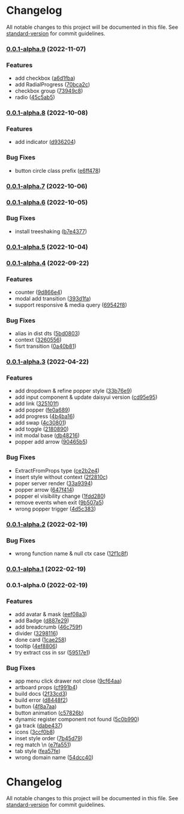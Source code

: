 # Changelog

All notable changes to this project will be documented in this file. See [standard-version](https://github.com/conventional-changelog/standard-version) for commit guidelines.

### [0.0.1-alpha.9](https://github.com/daief/daisyui-vue/compare/v0.0.1-alpha.8...v0.0.1-alpha.9) (2022-11-07)


### Features

* add checkbox ([a6d1fba](https://github.com/daief/daisyui-vue/commit/a6d1fbaa86b00112e2aa5b3a9a3b7e6fcd668811))
* add RadialProgress ([70bca2c](https://github.com/daief/daisyui-vue/commit/70bca2c9a12e2717007c34e33c7ad028fc03da6a))
* checkbox group ([73949c8](https://github.com/daief/daisyui-vue/commit/73949c8008a8035066bb052d7325b05c279ba600))
* radio ([45c5ab5](https://github.com/daief/daisyui-vue/commit/45c5ab54627f46c3c54dea3d6757973de4a52d86))

### [0.0.1-alpha.8](https://github.com/daief/daisyui-vue/compare/v0.0.1-alpha.7...v0.0.1-alpha.8) (2022-10-08)


### Features

* add indicator ([d936204](https://github.com/daief/daisyui-vue/commit/d936204031f3d146db69b279b93ca9144e23ff59))


### Bug Fixes

* button circle class prefix ([e6ff478](https://github.com/daief/daisyui-vue/commit/e6ff47891ddff6363720a6d157e8db3076ad170d))

### [0.0.1-alpha.7](https://github.com/daief/daisyui-vue/compare/v0.0.1-alpha.6...v0.0.1-alpha.7) (2022-10-06)

### [0.0.1-alpha.6](https://github.com/daief/daisyui-vue/compare/v0.0.1-alpha.5...v0.0.1-alpha.6) (2022-10-05)


### Bug Fixes

* install treeshaking ([b7e4377](https://github.com/daief/daisyui-vue/commit/b7e4377538b704662fcdf2a527fcae92e56d0c56))

### [0.0.1-alpha.5](https://github.com/daief/daisyui-vue/compare/v0.0.1-alpha.4...v0.0.1-alpha.5) (2022-10-04)

### [0.0.1-alpha.4](https://github.com/daief/daisyui-vue/compare/v0.0.1-alpha.3...v0.0.1-alpha.4) (2022-09-22)


### Features

* counter ([9d866e4](https://github.com/daief/daisyui-vue/commit/9d866e4bca340c9a565a9268b4a46dd6b4e83d22))
* modal add transition ([393d1fa](https://github.com/daief/daisyui-vue/commit/393d1fae7057d67d502f27eb9f6e394a12591a12))
* support responsive & media query ([69542f8](https://github.com/daief/daisyui-vue/commit/69542f83b349a2555f17e8ecbc6d8b754653c2ad))


### Bug Fixes

* alias in dist dts ([5bd0803](https://github.com/daief/daisyui-vue/commit/5bd08036087f7d6cfe78c88d0e4d198fb12e0f55))
* context ([3260556](https://github.com/daief/daisyui-vue/commit/3260556f057708503fab350bfcf4d1c3a7015a79))
* fisrt transition ([0a40b81](https://github.com/daief/daisyui-vue/commit/0a40b8179d93d7a0955e67021c10db47321b9e40))

### [0.0.1-alpha.3](https://github.com/daief/daisyui-vue/compare/v0.0.1-alpha.2...v0.0.1-alpha.3) (2022-04-22)


### Features

* add dropdown & refine popper style ([33b76e9](https://github.com/daief/daisyui-vue/commit/33b76e9f2d451fb9273fdd718e8be4fc59487479))
* add input component & update daisyui version ([cd95e95](https://github.com/daief/daisyui-vue/commit/cd95e951b7ff2e945ecb33826b8e0b434c446070))
* add link ([325101f](https://github.com/daief/daisyui-vue/commit/325101f28ccfeb4ff7ebaee4909b87bacdc4d24a))
* add popper ([fe0a689](https://github.com/daief/daisyui-vue/commit/fe0a689e7832605de685f1462521440e286798ec))
* add progress ([4b4ba16](https://github.com/daief/daisyui-vue/commit/4b4ba162d729df9d9fcc85ad8f38a8eefb09d472))
* add swap ([4c30801](https://github.com/daief/daisyui-vue/commit/4c3080135e099f76b67e7430b731d2cd41c0664a))
* add toggle ([2180890](https://github.com/daief/daisyui-vue/commit/21808909419924be31791ab5f249ec14b69c512c))
* init modal base ([db48216](https://github.com/daief/daisyui-vue/commit/db48216ab3c707f3688cbf8237d16fd67772946d))
* popper add arrow ([90465b5](https://github.com/daief/daisyui-vue/commit/90465b57c283a738c2ef60c95eae8c8ce4e255b7))


### Bug Fixes

* ExtractFromProps type ([ce2b2e4](https://github.com/daief/daisyui-vue/commit/ce2b2e49d276399b92928b99b6db18d29e1d7909))
* insert style without context ([2f2810c](https://github.com/daief/daisyui-vue/commit/2f2810cd6a247a02ebf5fca876d20b1bf323e4f1))
* poper server render ([33a9394](https://github.com/daief/daisyui-vue/commit/33a9394676e27a6ed090fe1e5effcb5d585e5c60))
* popper arrow ([647f414](https://github.com/daief/daisyui-vue/commit/647f41401ba979fc287a70af4f97e2ae85144a19))
* popper el visibility change ([1fdd280](https://github.com/daief/daisyui-vue/commit/1fdd2804c178411f1607f30438ef6abbb975f19a))
* remove events when exit ([9b507a5](https://github.com/daief/daisyui-vue/commit/9b507a51c517ee3e93316235cd69b63bf58ffeb7))
* wrong popper trigger ([4d5c383](https://github.com/daief/daisyui-vue/commit/4d5c3835c62ac64824898286fb0510877cf3912f))

### [0.0.1-alpha.2](https://github.com/daief/daisyui-vue/compare/v0.0.1-alpha.1...v0.0.1-alpha.2) (2022-02-19)


### Bug Fixes

* wrong function name & null ctx case ([12f1c8f](https://github.com/daief/daisyui-vue/commit/12f1c8f48709c88f894cc48e9b581a60673f01e2))

### [0.0.1-alpha.1](https://github.com/daief/daisyui-vue/compare/v0.0.1-alpha.0...v0.0.1-alpha.1) (2022-02-19)

### 0.0.1-alpha.0 (2022-02-19)


### Features

* add avatar & mask ([eef08a3](https://github.com/daief/daisyui-vue/commit/eef08a3d251739b59a19fe7b80ee04686ca54cda))
* add Badge ([d887e29](https://github.com/daief/daisyui-vue/commit/d887e29dafe9b35c8257dd723cd4f105589b5b60))
* add breadcrumb ([46c759f](https://github.com/daief/daisyui-vue/commit/46c759fe1c09bdc47150b5c0b493b17281b6a78f))
* divider ([3298116](https://github.com/daief/daisyui-vue/commit/3298116f7acf616e21438f5fa7eae0db8fee17f2))
* done card ([1cae258](https://github.com/daief/daisyui-vue/commit/1cae258d63488f0df40e5159f610e4c24ef8be17))
* tooltip ([4ef8806](https://github.com/daief/daisyui-vue/commit/4ef880605ea08745c6fa4f70313fa1ac6fda43b2))
* try extract css in ssr ([59517e1](https://github.com/daief/daisyui-vue/commit/59517e1ac67fbdd1db41665edf81c795364307e4))


### Bug Fixes

* app menu click drawer not close ([9cf64aa](https://github.com/daief/daisyui-vue/commit/9cf64aa4bbdfb63e925dac2b35255df03c161de6))
* artboard props ([cf991b4](https://github.com/daief/daisyui-vue/commit/cf991b4f35120e1d512dcb81d9e34a0331279d64))
* build docs ([2f33cd3](https://github.com/daief/daisyui-vue/commit/2f33cd3c746fd100e3711114a61ac8e60ea73ace))
* build error ([d8448f2](https://github.com/daief/daisyui-vue/commit/d8448f279fe0fc6c6cfecafc00f5917e659230b2))
* button ([4f8a7aa](https://github.com/daief/daisyui-vue/commit/4f8a7aa0d9c3551d3eaca16577dad634d403ff12))
* button animation ([c57826b](https://github.com/daief/daisyui-vue/commit/c57826b9c0ea3fd8120683e9cbbf8eaf26b8b6bc))
* dynamic register component not found ([5c0b990](https://github.com/daief/daisyui-vue/commit/5c0b990f5620996c42b8123b70d6c20e2bd9337f))
* ga track ([dabe437](https://github.com/daief/daisyui-vue/commit/dabe437e4257fdedf34fd9e8c9e5244e1e431f73))
* icons ([3ccf0b8](https://github.com/daief/daisyui-vue/commit/3ccf0b890d7e4e186bf4d642b534fd8c0efe4a1b))
* inset style order ([7b45d79](https://github.com/daief/daisyui-vue/commit/7b45d795270be758f9d4e5e6f43ca5f2463528a2))
* reg match \n ([e7fa551](https://github.com/daief/daisyui-vue/commit/e7fa55111d55522c7d01abdf614bfd043551261f))
* tab style ([fea57fe](https://github.com/daief/daisyui-vue/commit/fea57fe50f6a4126b8b8e30897319c9c22dd49ef))
* wrong domain name ([54dcc40](https://github.com/daief/daisyui-vue/commit/54dcc40240b34c06767de23525e551ee8e17c2d5))

# Changelog

All notable changes to this project will be documented in this file. See [standard-version](https://github.com/conventional-changelog/standard-version) for commit guidelines.
